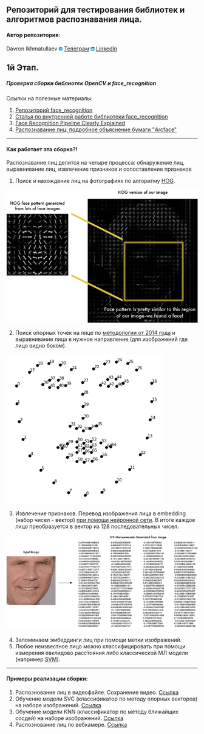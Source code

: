 
Репозиторий для тестирования библиотек и алгоритмов распознавания лица. 
---

#### Автор репозитория:
Davron Ikhmatullaev <img src='./static/img/tg.png' width="10" height="10"> [Телеграм](https://t.me/ihmatullaev) <img src='./static/img/linkedin.png' width="10" height="10"> [LinkedIn](https://www.linkedin.com/in/davron-ikhmatullaev/)


## 1й Этап.

##### Проверка сборки библиотек OpenCV и face_recognition

Ссылки на полезные материалы:
1. [Репозиторий face_recognition](https://github.com/ageitgey/face_recognition/) 
2. [Статья по внутренней работе библиотеки face_recognition](https://medium.com/@ageitgey/machine-learning-is-fun-part-4-modern-face-recognition-with-deep-learning-c3cffc121d78)
3. [Face Recognition Pipeline Clearly Explained](https://medium.com/backprop-labs/face-recognition-pipeline-clearly-explained-f57fc0082750)
4. [Распознавание лиц: подробное объяснение бумаги "Arcface"](https://russianblogs.com/article/51201299672/)
---

#### Как работает эта сборка?!

Распознавание лиц делится на четыре процесса: обнаружение лиц, выравнивание лиц, извлечение признаков и сопоставление признаков

1. Поиск и нахождение лиц на фотографиях по алгоритму [HOG](https://lear.inrialpes.fr/people/triggs/pubs/Dalal-cvpr05.pdf).

<img src='./static/img/HOG.webp' style='background-color: white;'>

2. Поиск опорных точек на лице по [методологии от 2014 года](http://www.csc.kth.se/~vahidk/papers/KazemiCVPR14.pdf) и выравнивание лица в нужное направление (для изображений где лицо видно боком).
<img src='./static/img/landmarks.webp'>

3. Извлечение признаков. Перевод изображения лица в embedding (набор чисел - вектор) [при помощи нейронной сети](http://www.cv-foundation.org/openaccess/content_cvpr_2015/app/1A_089.pdf). В итоге каждое лицо преобразуется в вектор из 128 последовательных чисел.
<img src='./static/img/embedding.webp' style='background-color: white;'>

4. Запоминаем эмбеддинги лиц при помощи метки изображений. 
5. Любое неизвестное лицо можно классифицировать при помощи измерения евклидово расстояния либо классической МЛ модели (например [SVM](https://en.wikipedia.org/wiki/Support_vector_machine)).

---
#### Примеры реализации сборки:

1. Распознование лиц в видеофайле. Сохранение видео. [Ссылка](https://github.com/ageitgey/face_recognition/blob/master/examples/facerec_from_video_file.py)
2. Обучение модели SVC (классификатор по методу опорных векторов) на наборе изображений. [Ссылка](https://github.com/ageitgey/face_recognition/blob/master/examples/face_recognition_svm.py)
3. Обучение модели KNN (классификатор по методу ближайщих сосдей) на наборе изображений. [Ссылка](https://github.com/ageitgey/face_recognition/blob/master/examples/face_recognition_knn.py)
4. Распознование лиц по вебкамере. [Ссылка](https://github.com/ageitgey/face_recognition/blob/master/examples/facerec_from_webcam.py)
